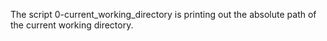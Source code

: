The script 0-current_working_directory is printing out the absolute path of the current working directory.
